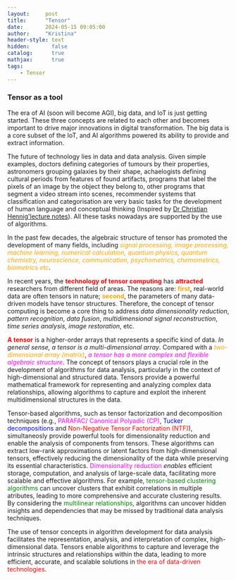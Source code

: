 ```yaml
---
layout:     post
title:      "Tensor"
date:       2024-05-15 09:05:00
author:     "Kristina"
header-style: text
hidden:       false
catalog:      true
mathjax:      true
tags:
    - Tensor
---
```


### Tensor as a tool


The era of AI (soon will become AGI), big data, and IoT is just getting started. These three concepts are related to each other and becomes important to drive major innovations in digital transformation. The big data is a core subset of the IoT, and AI algorithms powered its ability to provide and extract information. 

The future of technology lies in data and data analysis. Given simple examples, doctors defining categories of tumours by their properties, astronomers grouping galaxies by their shape, achaelogists defining cultural periods from features of found artifacts, programs that label the pixels of an image by the object they belong to, other programs that segment a video stream into scenes, recommender systems that classification and categorisation are very basic tasks for the development of human language and conceptual thinking (Inspired by <a href="http://www.homepages.ucl.ac.uk/~ucakche/presentations/g19lecnotes.pdf">Dr Christian Hennig'lecture notes</a>). All these tasks nowadays are supported by the use of algorithms. 

In the past few decades, the algebraic structure of tensor has promoted the development of many fields, including *<font color='orange'>signal processing, image processing, machine learning, numerical calculation, quantum physics, quantum chemistry, neuroscience, communication, psychometrics, chemometrics, biometrics etc</font>*. 

In recent years, the **<font color='red'>technology of tensor computing</font>**  has **<font color='red'>attracted</font>** researchers from different field of areas. The reasons are: **<font color='orange'>first</font>**, real-world data are often tensors in nature; **<font color='orange'>second</font>**, the parameters of many data-driven models have tensor structures. Therefore, the concept of tensor computing is become a core thing to address *data dimensionality reduction*, *pattern recognition*, *data fusion*, *multidimensional signal reconstruction*, *time series analysis*, *image restoration*, etc. 

**<font color='red'>A tensor</font>** is a higher-order arrays that represents a specific kind of data. *In general sense, a tensor is a multi-dimensional array*. Compared with a *<font color='orange'>two-dimensional array (matrix)</font>*, *<font color='magenta'>a tensor has a more complex and flexible algebraic structure</font>*. The concept of tensors plays a crucial role in the development of algorithms for data analysis, particularly in the context of high-dimensional and structured data. Tensors provide a powerful mathematical framework for representing and analyzing complex data relationships, allowing algorithms to capture and exploit the inherent multidimensional structures in the data.

Tensor-based algorithms, such as tensor factorization and decomposition techniques (e.g., <font color='magenta'>PARAFAC/ Canonical Polyadic (CP)</font>, <font color='blue'>Tucker decompositions</font> and <font color='red'>Non-Negative Tensor Factorization (NTF)</font>), simultaneosly provide powerful tools for dimensionality reduction and enable the analysis of components from tensors. These algorithms can extract low-rank approximations or latent factors from high-dimensional tensors, effectively reducing the dimensionality of the data while preserving its essential characteristics. <font color='magenta'>Dimensionality reduction</font> *enables* efficient storage, computation, and analysis of large-scale data, facilitating more scalable and effective algorithms. For example, <font color='green'>tensor-based clustering algorithms</font> can uncover clusters that exhibit correlations in multiple atributes, leading to more comprehensive and accurate clustering results. By considering the <font color='green'>multilinear relationships</font>, algorithms can uncover hidden insights and dependencies that may be missed by traditional data analysis techniques. 

The use of tensor concepts in algorithm development for data analysis facilitates the representation, analysis, and interpretation of complex, high-dimensional data. Tensors enable algorithms to capture and leverage the intrinsic structures and relationships within the data, leading to more efficient, accurate, and scalable solutions in <font color='red'>the era of data-driven technologies</font>.


